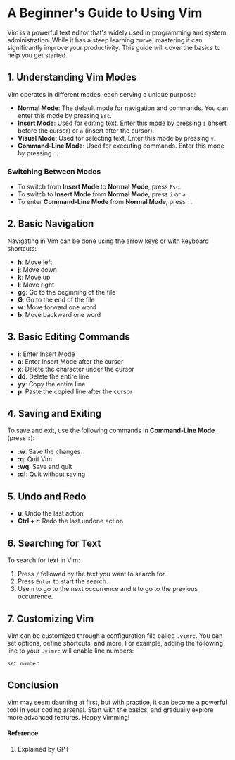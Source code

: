 # A Beginner's Guide to Using Vim

Vim is a powerful text editor that's widely used in programming and system administration. While it has a steep learning curve, mastering it can significantly improve your productivity. This guide will cover the basics to help you get started.

## 1. Understanding Vim Modes

Vim operates in different modes, each serving a unique purpose:

- **Normal Mode**: The default mode for navigation and commands. You can enter this mode by pressing `Esc`.
- **Insert Mode**: Used for editing text. Enter this mode by pressing `i` (insert before the cursor) or `a` (insert after the cursor).
- **Visual Mode**: Used for selecting text. Enter this mode by pressing `v`.
- **Command-Line Mode**: Used for executing commands. Enter this mode by pressing `:`.

### Switching Between Modes

- To switch from **Insert Mode** to **Normal Mode**, press `Esc`.
- To switch to **Insert Mode** from **Normal Mode**, press `i` or `a`.
- To enter **Command-Line Mode** from **Normal Mode**, press `:`.

## 2. Basic Navigation

Navigating in Vim can be done using the arrow keys or with keyboard shortcuts:

- **h**: Move left
- **j**: Move down
- **k**: Move up
- **l**: Move right
- **gg**: Go to the beginning of the file
- **G**: Go to the end of the file
- **w**: Move forward one word
- **b**: Move backward one word

## 3. Basic Editing Commands

- **i**: Enter Insert Mode
- **a**: Enter Insert Mode after the cursor
- **x**: Delete the character under the cursor
- **dd**: Delete the entire line
- **yy**: Copy the entire line
- **p**: Paste the copied line after the cursor

## 4. Saving and Exiting

To save and exit, use the following commands in **Command-Line Mode** (press `:`):

- **:w**: Save the changes
- **:q**: Quit Vim
- **:wq**: Save and quit
- **:q!**: Quit without saving

## 5. Undo and Redo

- **u**: Undo the last action
- **Ctrl + r**: Redo the last undone action

## 6. Searching for Text

To search for text in Vim:

1. Press `/` followed by the text you want to search for.
2. Press `Enter` to start the search.
3. Use `n` to go to the next occurrence and `N` to go to the previous occurrence.

## 7. Customizing Vim

Vim can be customized through a configuration file called `.vimrc`. You can set options, define shortcuts, and more. For example, adding the following line to your `.vimrc` will enable line numbers:

```vim
set number
```

## Conclusion

Vim may seem daunting at first, but with practice, it can become a powerful tool in your coding arsenal. Start with the basics, and gradually explore more advanced features. Happy Vimming!

#### Reference
1. Explained by GPT